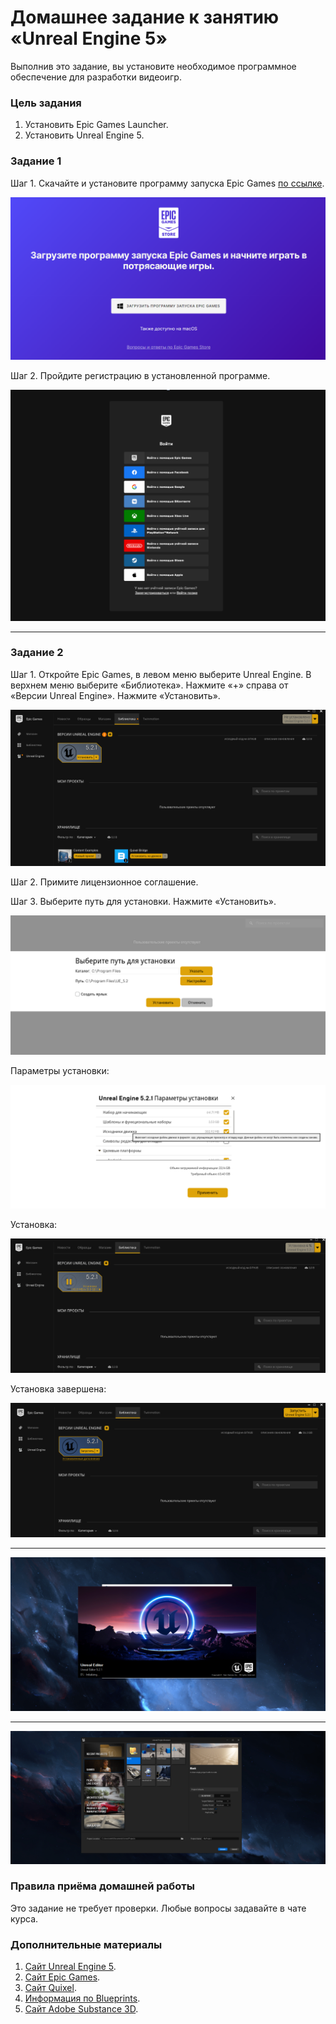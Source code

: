 # Домашнее задание к занятию «Unreal Engine 5»

Выполнив это задание, вы установите необходимое программное обеспечение для разработки видеоигр.

### Цель задания

1. Установить Epic Games Launcher.
2. Установить Unreal Engine 5.

### Задание 1

Шаг 1. Скачайте и установите программу запуска Epic Games [по ссылке](https://store.epicgames.com/ru/download).

![UE5_install (1).png](/01/images/UE5_install%20(1).png)

Шаг 2. Пройдите регистрацию в установленной программе.

![UE5_install (2).png](/01/images/UE5_install%20(2).png)

---

### Задание 2

Шаг 1. Откройте Epic Games, в левом меню выберите Unreal Engine. В верхнем меню выберите «Библиотека». Нажмите «+» справа от «Версии Unreal Engine». Нажмите «Установить».

![UE5_install (3).png](/01/images/UE5_install%20(3).png)

Шаг 2. Примите лицензионное соглашение.

Шаг 3. Выберите путь для установки. Нажмите «Установить».

![UE5_install (4).png](/01/images/UE5_install%20(4).png)

Параметры установки:

![UE5_install (5).png](/01/images/UE5_install%20(5).png)

Установка:

![UE5_install (6).png](/01/images/UE5_install%20(6).png)

Установка завершена:

![UE5_install (7).png](/01/images/UE5_install%20(7).png)

---

![UE5_install (8).png](/01/images/UE5_install%20(8).png)

---

![UE5_install (9).png](/01/images/UE5_install%20(9).png)

### Правила приёма домашней работы

Это задание не требует проверки. Любые вопросы задавайте в чате курса.

### Дополнительные материалы

1. [Сайт Unreal Engine 5](https://www.unrealengine.com/en-US/).
2. [Сайт Epic Games](https://www.epicgames.com/site/ru/home?sessionInvalidated=true).
3. [Сайт Quixel](https://quixel.com/).
4. [Информация по Blueprints](https://docs.unrealengine.com/5.0/en-US/blueprints-visual-scripting-in-unreal-engine/).
5. [Сайт Adobe Substance 3D](https://www.adobe.com/ru/products/substance3d-painter.html).
